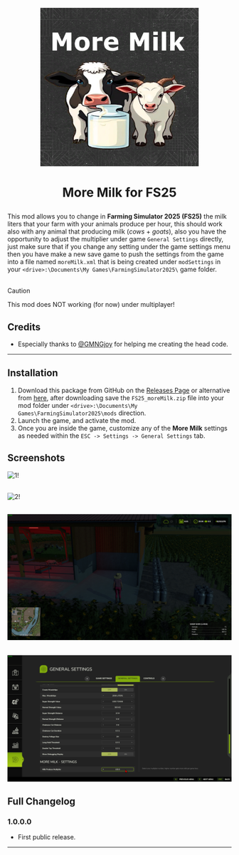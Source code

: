 <p align="center"><img src="/images/logo.png" alt="logo" width="356" height="356"></p>

<h1><p align="center">More Milk for FS25</p></h1>

This mod allows you to change in **Farming Simulator 2025 (FS25)** the milk liters that your farm with your animals produce per hour, this should work also with any animal that producing milk (_cows_ + _goats_), also you have the opportunity to adjust the multiplier under game `General Settings` directly, just make sure that if you change any setting under the game settings menu then you have make a new save game to push the settings from the game into a file named `moreMilk.xml` that is being created under `modSettings` in your `<drive>:\Documents\My Games\FarmingSimulator2025\` game folder.
<br></br>

> [!CAUTION]
> This mod does NOT working (for now) under multiplayer!

## Credits

- Especially thanks to [@GMNGjoy](https://github.com/GMNGjoy) for helping me creating the head code.

-------------------------------------

## Installation

1. Download this package from GitHub on the [Releases Page](https://github.com/westor7/FS25_MoreMilk/releases) or alternative from [here](https://www.kingmods.net/en/fs25/mods/62318/more-manure), after downloading save the `FS25_moreMilk.zip` file into your mod folder under `<drive>:\Documents\My Games\FarmingSimulator2025\mods` direction.
2. Launch the game, and activate the mod.
3. Once you are inside the game, customize any of the **More Milk** settings as needed within the `ESC -> Settings -> General Settings` tab.

## Screenshots

![1!](/images/1.png)
<br/><br/>

![2!](/images/2.png)
<br/><br/>

![2!](/images/3.png)
<br/><br/>

![3!](/images/4.png)

## Full Changelog

### 1.0.0.0
- First public release.

-------------------------------------
